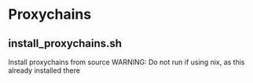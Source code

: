 # Proxychains

## install_proxychains.sh

Install proxychains from source
WARNING: Do not run if using nix, as this already installed there
